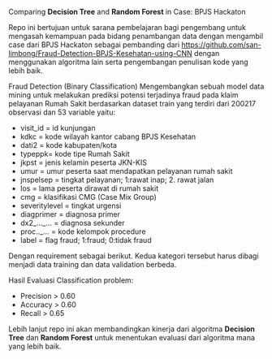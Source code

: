 Comparing **Decision Tree** and **Random Forest** in Case: BPJS Hackaton

Repo ini bertujuan untuk sarana pembelajaran bagi pengembang untuk mengasah kemampuan pada bidang penambangan data dengan mengambil case dari BPJS Hackaton sebagai pembanding dari https://github.com/san-limbong/Fraud-Detection-BPJS-Kesehatan-using-CNN dengan menggunakan algoritma lain serta pengembangan penulisan kode yang lebih baik.

Fraud Detection (Binary Classification)
Mengembangkan sebuah model data mining untuk melakukan prediksi potensi terjadinya fraud pada klaim pelayanan Rumah Sakit berdasarkan dataset train yang terdiri dari 200217 observasi dan 53 variable yaitu:
- visit_id = id kunjungan
- kdkc = kode wilayah kantor cabang BPJS Kesehatan
- dati2 = kode kabupaten/kota
- typeppk= kode tipe Rumah Sakit
- jkpst = jenis kelamin peserta JKN-KIS
- umur = umur peserta saat mendapatkan pelayanan rumah sakit
- jnspelsep = tingkat pelayanan; 1:rawat inap; 2. rawat jalan
- los = lama peserta dirawat di rumah sakit
- cmg = klasifikasi CMG (Case Mix Group)
- severitylevel = tingkat urgensi
- diagprimer = diagnosa primer
- dx2_..._... = diagnosa sekunder
- proc.._... = kode kelompok procedure
- label = flag fraud; 1:fraud; 0:tidak fraud

Dengan requirement sebagai berikut.
Kedua kategori tersebut harus dibagi menjadi data training dan data validation berbeda.

Hasil Evaluasi Classification problem:
- Precision > 0.60
- Accuracy > 0.60
- Recall > 0.65


Lebih lanjut repo ini akan membandingkan kinerja dari algoritma **Decision Tree** dan **Random Forest** untuk menentukan evaluasi dari algoritma mana yang lebih baik.
